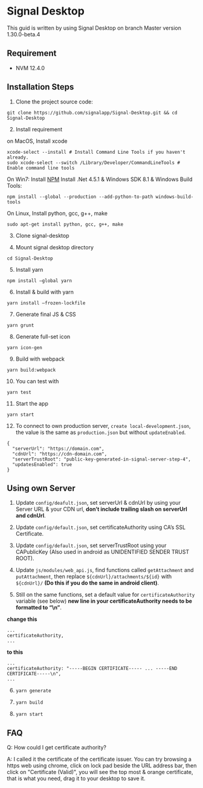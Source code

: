 # Signal Desktop
This guid is written by using Signal Desktop on branch Master version 1.30.0-beta.4

## Requirement
* NVM 12.4.0

## Installation Steps

1. Clone the project source code:
```
git clone https://github.com/signalapp/Signal-Desktop.git && cd Signal-Desktop
```

2. Install requirement

on MacOS, Install xcode
```
xcode-select --install # Install Command Line Tools if you haven't already.
sudo xcode-select --switch /Library/Developer/CommandLineTools # Enable command line tools
```

On Win7:
Install [NPM](https://nodejs.org/en/download)
Install .Net 4.5.1 & Windows SDK 8.1 & Windows Build Tools:
```
npm install --global --production --add-python-to-path windows-build-tools
```

On Linux, Install python, gcc, g++, make
```
sudo apt-get install python, gcc, g++, make
```

3. Clone signal-desktop

4. Mount signal desktop directory
```
cd Signal-Desktop
```

5. Install yarn
```
npm install —global yarn
```

6. Install & build with yarn
```
yarn install —frozen-lockfile
```

7. Generate final JS & CSS
```
yarn grunt
```

8. Generate full-set icon
```
yarn icon-gen
```

9. Build with webpack
```
yarn build:webpack
```

10. You can test with
```
yarn test 
```

11. Start the app
```
yarn start
```

12. To connect to own production server, `create local-development.json`, the value is the same as `production.json` but without `updateEnabled`.
```
{
  "serverUrl": "https://domain.com",
  "cdnUrl": "https://cdn-domain.com",
  "serverTrustRoot": "public-key-generated-in-signal-server-step-4",
  "updatesEnabled": true
}
```

## Using own Server
1. Update `config/deafult.json`, set serverUrl & cdnUrl by using your Server URL & your CDN url, **don’t include trailing slash on serverUrl and cdnUrl**.

2. Update `config/default.json`, set certificateAuthority using CA’s SSL Certificate.

3. Update `config/default.json`, set serverTrustRoot using your CAPublicKey (Also used in android as UNIDENTIFIED SENDER TRUST ROOT).

4. Update `js/modules/web_api.js`, find functions called `getAttachment` and `putAttachment`, then replace `${cdnUrl}/attachments/${id}` with `${cdnUrl}/` **(Do this if you do the same in android client)**.

5. Still on the same functions, set a default value for `certificateAuthority` variable (see below) **new line in your certificateAuthority needs to be formatted to “\n”**.

**change this**
```
...
certificateAuthority,
...
```


**to this**
```
...
certificateAuthority: "-----BEGIN CERTIFICATE----- ... -----END CERTIFICATE-----\n",
...
```


6. `yarn generate`

7. `yarn build`

8. `yarn start`


## FAQ
Q: How could I get certificate authority?

A: I called it the certificate of the certificate issuer. You can try browsing a https web using chrome, click on lock pad beside the URL address bar, then click on "Certificate (Valid)", you will see the top most & orange certificate, that is what you need, drag it to your desktop to save it.
